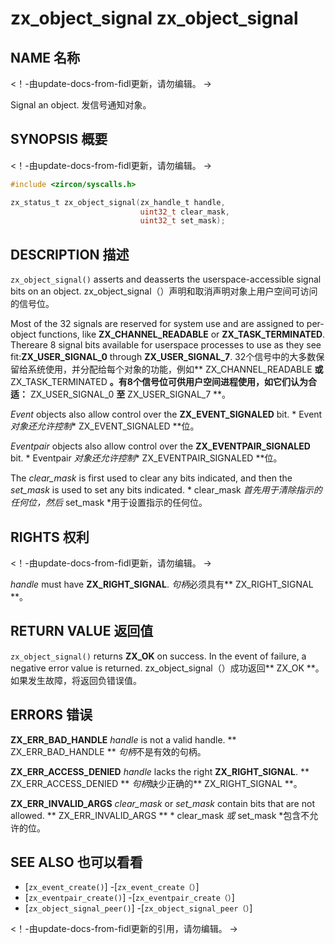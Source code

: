  
# zx_object_signal  zx_object_signal 

 
## NAME  名称 

<!-- Updated by update-docs-from-fidl, do not edit. -->  <！-由update-docs-from-fidl更新，请勿编辑。 ->

Signal an object.  发信号通知对象。

 
## SYNOPSIS  概要 

<!-- Updated by update-docs-from-fidl, do not edit. -->  <！-由update-docs-from-fidl更新，请勿编辑。 ->

```c
#include <zircon/syscalls.h>

zx_status_t zx_object_signal(zx_handle_t handle,
                             uint32_t clear_mask,
                             uint32_t set_mask);
```
 

 
## DESCRIPTION  描述 

`zx_object_signal()` asserts and deasserts the userspace-accessible signal bits on an object. zx_object_signal（）声明和取消声明对象上用户空间可访问的信号位。

Most of the 32 signals are reserved for system use and are assigned to per-object functions, like **ZX_CHANNEL_READABLE** or **ZX_TASK_TERMINATED**. Thereare 8 signal bits available for userspace processes to use as they see fit:**ZX_USER_SIGNAL_0** through **ZX_USER_SIGNAL_7**. 32个信号中的大多数保留给系统使用，并分配给每个对象的功能，例如** ZX_CHANNEL_READABLE **或** ZX_TASK_TERMINATED **。有8个信号位可供用户空间进程使用，如它们认为合适：** ZX_USER_SIGNAL_0 **至** ZX_USER_SIGNAL_7 **。

*Event* objects also allow control over the **ZX_EVENT_SIGNALED** bit.  * Event *对象还允许控制** ZX_EVENT_SIGNALED **位。

*Eventpair* objects also allow control over the **ZX_EVENTPAIR_SIGNALED** bit.  * Eventpair *对象还允许控制** ZX_EVENTPAIR_SIGNALED **位。

The *clear_mask* is first used to clear any bits indicated, and then the *set_mask* is used to set any bits indicated. * clear_mask *首先用于清除指示的任何位，然后* set_mask *用于设置指示的任何位。

 
## RIGHTS  权利 

<!-- Updated by update-docs-from-fidl, do not edit. -->  <！-由update-docs-from-fidl更新，请勿编辑。 ->

*handle* must have **ZX_RIGHT_SIGNAL**.  *句柄*必须具有** ZX_RIGHT_SIGNAL **。

 
## RETURN VALUE  返回值 

`zx_object_signal()` returns **ZX_OK** on success. In the event of failure, a negative error value is returned. zx_object_signal（）成功返回** ZX_OK **。如果发生故障，将返回负错误值。

 
## ERRORS  错误 

**ZX_ERR_BAD_HANDLE**  *handle* is not a valid handle.  ** ZX_ERR_BAD_HANDLE ** *句柄*不是有效的句柄。

**ZX_ERR_ACCESS_DENIED**  *handle* lacks the right **ZX_RIGHT_SIGNAL**.  ** ZX_ERR_ACCESS_DENIED ** *句柄*缺少正确的** ZX_RIGHT_SIGNAL **。

**ZX_ERR_INVALID_ARGS**  *clear_mask* or *set_mask* contain bits that are not allowed.  ** ZX_ERR_INVALID_ARGS ** * clear_mask *或* set_mask *包含不允许的位。

 
## SEE ALSO  也可以看看 

 
 - [`zx_event_create()`]  -[`zx_event_create（）`]
 - [`zx_eventpair_create()`]  -[`zx_eventpair_create（）`]
 - [`zx_object_signal_peer()`]  -[`zx_object_signal_peer（）`]

<!-- References updated by update-docs-from-fidl, do not edit. -->  <！-由update-docs-from-fidl更新的引用，请勿编辑。 ->

